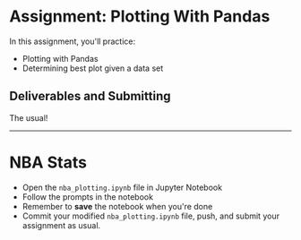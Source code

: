 # Assignment: Plotting With Pandas

In this assignment, you'll practice:

* Plotting with Pandas
* Determining best plot given a data set

## Deliverables and Submitting

The usual!

---

# NBA Stats

* Open the `nba_plotting.ipynb` file in Jupyter Notebook
* Follow the prompts in the notebook
* Remember to **save** the notebook when you're done
* Commit your modified `nba_plotting.ipynb` file, push, and submit your assignment as usual.

